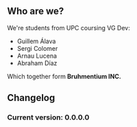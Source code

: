 ## Who are we?

We're students from UPC coursing VG Dev:
- Guillem Álava
- Sergi Colomer
- Arnau Lucena
- Abraham Díaz

Which together form **Bruhmentium INC.**

## Changelog
### Current version: 0.0.0.0
